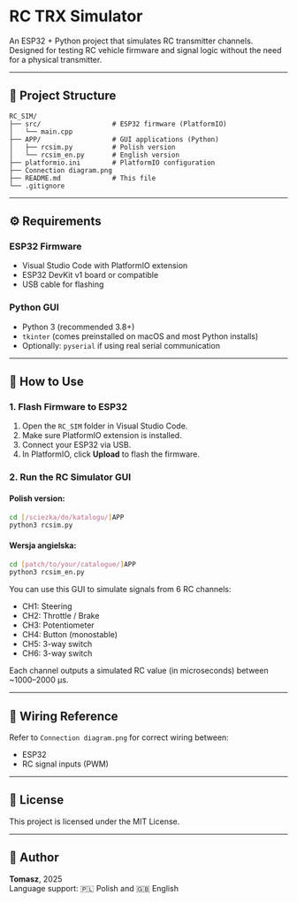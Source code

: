 # RC TRX Simulator

An ESP32 + Python project that simulates RC transmitter channels. Designed for testing RC vehicle firmware and signal logic without the need for a physical transmitter.

---

## 📁 Project Structure

```
RC_SIM/
├── src/                  # ESP32 firmware (PlatformIO)
│   └── main.cpp
├── APP/                  # GUI applications (Python)
│   ├── rcsim.py          # Polish version
│   └── rcsim_en.py       # English version
├── platformio.ini        # PlatformIO configuration
├── Connection diagram.png
├── README.md             # This file
└── .gitignore
```

---

## ⚙️ Requirements

### ESP32 Firmware

- Visual Studio Code with PlatformIO extension
- ESP32 DevKit v1 board or compatible
- USB cable for flashing

### Python GUI

- Python 3 (recommended 3.8+)
- `tkinter` (comes preinstalled on macOS and most Python installs)
- Optionally: `pyserial` if using real serial communication

---

## 🚀 How to Use

### 1. Flash Firmware to ESP32

1. Open the `RC_SIM` folder in Visual Studio Code.
2. Make sure PlatformIO extension is installed.
3. Connect your ESP32 via USB.
4. In PlatformIO, click **Upload** to flash the firmware.

### 2. Run the RC Simulator GUI

#### Polish version:

```bash
cd [/sciezka/do/katalogu/]APP
python3 rcsim.py
```

#### Wersja angielska:

```bash
cd [patch/to/your/catalogue/]APP
python3 rcsim_en.py
```

You can use this GUI to simulate signals from 6 RC channels:
- CH1: Steering
- CH2: Throttle / Brake
- CH3: Potentiometer
- CH4: Button (monostable)
- CH5: 3-way switch
- CH6: 3-way switch

Each channel outputs a simulated RC value (in microseconds) between ~1000–2000 µs.

---

## 🔌 Wiring Reference

Refer to `Connection diagram.png` for correct wiring between:
- ESP32
- RC signal inputs (PWM)


---

## 🧾 License

This project is licensed under the MIT License.

---

## 👤 Author

**Tomasz**, 2025  
Language support: 🇵🇱 Polish and 🇬🇧 English
